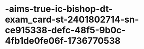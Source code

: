 # -aims-true-ic-bishop-dt-exam_card-st-2401802714-sn-ce915338-defc-48f5-9b0c-4fb1de0fe06f-1736770538